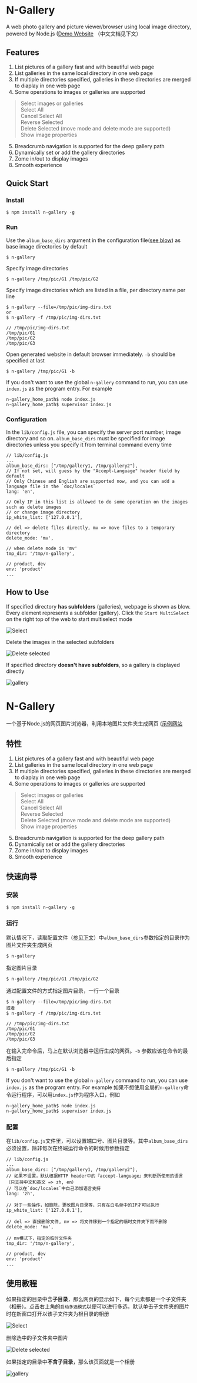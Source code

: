 # N-Gallery

A web photo gallery and picture viewer/browser using local image directory, powered by Node.js ([Demo Website](http://foolyoghurt.github.io/projects/n-gallery/demo/) 
（中文文档见下文）

## Features
1. List pictures of a gallery fast and with beautiful web page
2. List galleries in the same local directory in one web page
3. If multiple directories specified, galleries in these directories are merged to diaplay in one web page
4. Some operations to images or galleries are supported
 >Select images or galleries  
 Select All  
 Cancel Select All  
 Reverse Selected  
 Delete Selected (move mode and delete mode are supported)   
 Show image properties  
5. Breadcrumb navigation is supported for the deep gallery path
6. Dynamically set or add the gallery directories
7. Zome in/out to display images
8. Smooth experience



## Quick Start 
### Install
```
$ npm install n-gallery -g
```

### Run
Use the `album_base_dirs` argument in the configuration file([see blow](#Configuration)) as base image directories by default
```
$ n-gallery
```
Specify image directories
```
$ n-gallery /tmp/pic/G1 /tmp/pic/G2
```
Specify image directories which are listed in a file, per directory name per line
```
$ n-gallery --file=/tmp/pic/img-dirs.txt
or
$ n-gallery -f /tmp/pic/img-dirs.txt

// /tmp/pic/img-dirs.txt
/tmp/pic/G1
/tmp/pic/G2
/tmp/pic/G3
```

Open generated website in default browser immediately. `-b` should be specified at last
```
$ n-gallery /tmp/pic/G1 -b
```

If you don't want to use the global `n-gallery` command to run, you can use `index.js` as the program entry. For example
```
n-gallery_home_path$ node index.js
n-gallery_home_path$ supervisor index.js
```

### Configuration
In the `lib/config.js` file, you can specify the server port number, image directory and so on. `album_base_dirs` must be specified for image directories unless you specify it from terminal command everry time
```
// lib/config.js
...
album_base_dirs: ["/tmp/gallery1, /tmp/gallery2"],
// If not set, will guess by the "Accept-Language" header field by default
// Only Chinese and English are supported now, and you can add a language file in the `doc/locales`
lang: 'en',
  
// Only IP in this list is allowed to do some operation on the images such as delete images
// or change image directory
ip_white_list: ['127.0.0.1'],

// del => delete files directly, mv => move files to a temporary directory 
delete_mode: 'mv',
  
// when delete mode is 'mv'
tmp_dir: '/tmp/n-gallery', 
  
// product, dev
env: 'product'
...
```

## How to Use
If specified directory **has subfolders** (galleries), webpage is shown as blow. Every element represents a subfolder (gallery). Click the `Start MultiSelect` on the right top of the web to start multiselect mode    

![Select](http://ww1.sinaimg.cn/mw690/6313f233tw1ee6id820sxj21hc0pln7g.jpg)

Delete the images in the selected subfolders

![Delete selected](http://ww4.sinaimg.cn/mw690/6313f233tw1ee6id0z65wj20vi0h1775.jpg)

If specified directory **doesn't have subfolders**, so a gallery is displayed directly  

![gallery](http://ww3.sinaimg.cn/mw690/6313f233tw1ee6icxly0wj21hc0plq8p.jpg)


# N-Gallery

一个基于Node.js的网页图片浏览器，利用本地图片文件夹生成网页 ([示例网站](http://foolyoghurt.github.io/projects/n-gallery/demo/) 

## 特性
1. List pictures of a gallery fast and with beautiful web page
2. List galleries in the same local directory in one web page
3. If multiple directories specified, galleries in these directories are merged to diaplay in one web page
4. Some operations to images or galleries are supported
 >Select images or galleries  
 Select All  
 Cancel Select All  
 Reverse Selected  
 Delete Selected  (move mode and delete mode are supported)   
 Show image properties  
5. Breadcrumb navigation is supported for the deep gallery path
6. Dynamically set or add the gallery directories
7. Zome in/out to display images
8. Smooth experience

## 快速向导 
### 安装
```
$ npm install n-gallery -g
```

### 运行
默认情况下，读取配置文件（[参见下文](#配置)）中`album_base_dirs`参数指定的目录作为图片文件夹生成网页
```
$ n-gallery
```
指定图片目录
```
$ n-gallery /tmp/pic/G1 /tmp/pic/G2
```
通过配置文件的方式指定图片目录，一行一个目录
```
$ n-gallery --file=/tmp/pic/img-dirs.txt
或者
$ n-gallery -f /tmp/pic/img-dirs.txt

// /tmp/pic/img-dirs.txt
/tmp/pic/G1
/tmp/pic/G2
/tmp/pic/G3
```

在输入完命令后，马上在默认浏览器中运行生成的网页。`-b` 参数应该在命令的最后指定
```
$ n-gallery /tmp/pic/G1 -b
```

If you don't want to use the global `n-gallery` command to run, you can use `index.js` as the program entry. For example
如果不想使用全局的`n-gallery`命令运行程序，可以用`index.js`作为程序入口，例如
```
n-gallery_home_path$ node index.js
n-gallery_home_path$ supervisor index.js
```

### 配置
在`lib/config.js`文件里，可以设置端口号、图片目录等。其中`album_base_dirs`必须设置，除非每次在终端运行命令的时候用参数指定
```
// lib/config.js
...
album_base_dirs: ["/tmp/gallery1, /tmp/gallery2"],
// 如果不设置，默认根据HTTP header中的『accept-language』来判断所使用的语言（只支持中文和英文 => zh, en）
// 可以在`doc/locales`中自己添加语言支持
lang: 'zh',
  
// 对于一些操作，如删除，更改图片目录等，只有在白名单中的IP才可以执行
ip_white_list: ['127.0.0.1'],

// del => 直接删除文件, mv => 将文件移到一个指定的临时文件夹下而不删除 
delete_mode: 'mv',
  
// mv模式下，指定的临时文件夹
tmp_dir: '/tmp/n-gallery', 
  
// product, dev
env: 'product'
...
```

## 使用教程
如果指定的目录中含**子目录**，那么网页的显示如下，每个元素都是一个子文件夹（相册）。点击右上角的`启动多选模式`以便可以进行多选，默认单击子文件夹的图片时在新窗口打开以该子文件夹为根目录的相册

![Select](http://ww1.sinaimg.cn/mw690/6313f233tw1ee6id820sxj21hc0pln7g.jpg)

删除选中的子文件夹中图片

![Delete selected](http://ww4.sinaimg.cn/mw690/6313f233tw1ee6id0z65wj20vi0h1775.jpg)

如果指定的目录中**不含子目录**，那么该页面就是一个相册   

![gallery](http://ww3.sinaimg.cn/mw690/6313f233tw1ee6icxly0wj21hc0plq8p.jpg)

